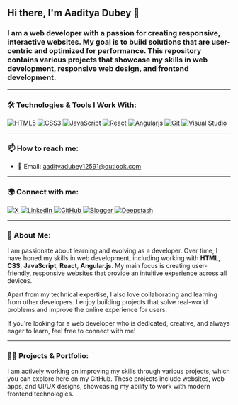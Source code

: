 ## Hi there, I'm **Aaditya Dubey** 👋

### I am a web developer with a passion for creating responsive, interactive websites. My goal is to build solutions that are user-centric and optimized for performance. This repository contains various projects that showcase my skills in web development, responsive web design, and frontend development. 

---

### 🛠️ Technologies & Tools I Work With:

<div class="social-icons">
  <a href="https://developer.mozilla.org/en-US/docs/Web/HTML" target="_blank" class="icon" onclick="alert('Opening HTML documentation.');">
    <img src="https://upload.wikimedia.org/wikipedia/commons/3/38/HTML5_Badge.svg" alt="HTML5">
  </a>
  <a href="https://developer.mozilla.org/en-US/docs/Web/CSS" target="_blank" class="icon" onclick="alert('Opening CSS documentation.');">
    <img src="https://upload.wikimedia.org/wikipedia/commons/6/62/CSS3_logo.svg" alt="CSS3">
  </a>
  <a href="https://developer.mozilla.org/en-US/docs/Web/JavaScript" target="_blank" class="icon" onclick="alert('Opening JavaScript documentation.');">
    <img src="https://upload.wikimedia.org/wikipedia/commons/6/6a/JavaScript-logo.png" alt="JavaScript">
  </a>
  <a href="https://reactjs.org/" target="_blank" class="icon" onclick="alert('Opening React documentation.');">
    <img src="https://upload.wikimedia.org/wikipedia/commons/a/a7/React-icon.svg" alt="React">
  </a>
  <a href="https://angularjs.org/" target="_blank" class="icon" onclick="alert('Opening Angular.js documentation.');">
    <img src="https://upload.wikimedia.org/wikipedia/commons/c/ca/AngularJS_logo.svg" alt="Angularjs">
  </a>
  <a href="https://git-scm.com/" target="_blank" class="icon" onclick="alert('Opening Git documentation.');">
    <img src="https://upload.wikimedia.org/wikipedia/commons/9/91/Octicons-mark-github.svg" alt="Git">
  </a>
  <a href="https://www.visualstudio.com/" target="_blank" class="icon" onclick="alert('Opening Visual Studio website.');">
    <img src="https://upload.wikimedia.org/wikipedia/commons/e/e1/VisualStudio_2019_logo.svg" alt="Visual Studio">
  </a>
</div>

---

### 📫 How to reach me:

- 📧 Email: [aadityadubey12591@outlook.com](mailto:aadityadubey12591@outlook.com)

---

### 🌍 Connect with me:

<div class="social-icons">
  <a href="https://twitter.com/itsaadi_09" target="_blank" class="icon" onclick="alert('Opening X profile in a new tab.');">
    <img src="https://upload.wikimedia.org/wikipedia/commons/c/cc/X_icon.svg" alt="X">
  </a>
  <a href="https://linkedin.com/in/aadityadubey" target="_blank" class="icon" onclick="alert('Opening LinkedIn profile in a new tab.');">
    <img src="https://upload.wikimedia.org/wikipedia/commons/c/ca/LinkedIn_logo_initials.png" alt="LinkedIn">
  </a>
  <a href="https://github.com/aadi-09" target="_blank" class="icon" onclick="alert('Opening GitHub profile in a new tab.');">
    <img src="https://github.githubassets.com/images/modules/logos_page/GitHub-Mark.png" alt="GitHub">
  </a>
  <a href="https://therusticreveriehub.blogspot.com" target="_blank" class="icon" onclick="alert('Opening Blogger page in a new tab.');">
    <img src="https://upload.wikimedia.org/wikipedia/commons/thumb/3/31/Blogger.svg/32px-Blogger.svg.png" alt="Blogger">
  </a>
  <a href="https://deepstash.com" target="_blank" class="icon" onclick="alert('Opening Deepstash profile in a new tab.');">
    <img src="https://upload.wikimedia.org/wikipedia/commons/d/d0/Deepstash_Logo.png" alt="Deepstash">
  </a>
</div>

---

### 📝 About Me:

I am passionate about learning and evolving as a developer. Over time, I have honed my skills in web development, including working with **HTML**, **CSS**, **JavaScript**, **React**, **Angular.js**. My main focus is creating user-friendly, responsive websites that provide an intuitive experience across all devices.

Apart from my technical expertise, I also love collaborating and learning from other developers. I enjoy building projects that solve real-world problems and improve the online experience for users.

If you're looking for a web developer who is dedicated, creative, and always eager to learn, feel free to connect with me!

---

### 🧑‍💻 Projects & Portfolio:
I am actively working on improving my skills through various projects, which you can explore here on my GitHub. These projects include websites, web apps, and UI/UX designs, showcasing my ability to work with modern frontend technologies.
